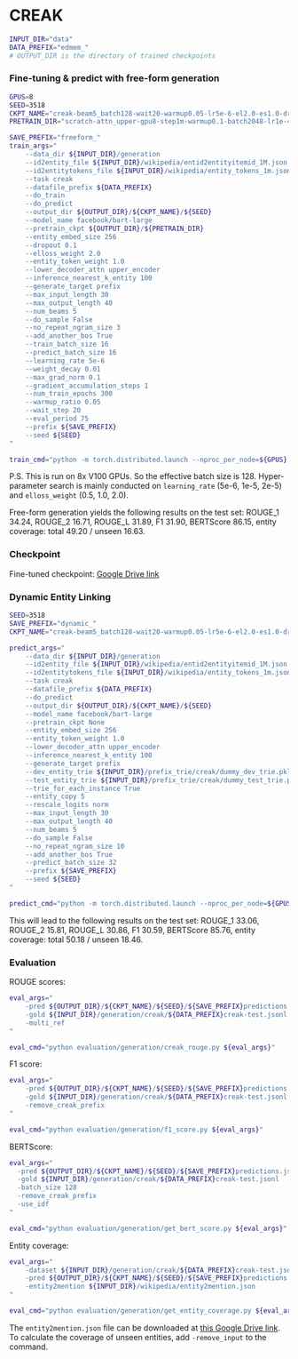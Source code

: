 # CREAK

```bash
INPUT_DIR="data"
DATA_PREFIX="edmem_"
# OUTPUT_DIR is the directory of trained checkpoints
```

### Fine-tuning & predict with free-form generation

```bash
GPUS=8
SEED=3518
CKPT_NAME="creak-beam5_batch128-wait20-warmup0.05-lr5e-6-el2.0-es1.0-dropout0.1-eval75"
PRETRAIN_DIR="scratch-attn_upper-gpu8-step1m-warmup0.1-batch2048-lr1e-4-norm0.1-ssm0.5-mlm0.3-el1.0/checkpoint-1000000"

SAVE_PREFIX="freeform_"
train_args="
    --data_dir ${INPUT_DIR}/generation
    --id2entity_file ${INPUT_DIR}/wikipedia/entid2entityitemid_1M.json
    --id2entitytokens_file ${INPUT_DIR}/wikipedia/entity_tokens_1m.json
    --task creak
    --datafile_prefix ${DATA_PREFIX}
    --do_train
    --do_predict
    --output_dir ${OUTPUT_DIR}/${CKPT_NAME}/${SEED}
    --model_name facebook/bart-large
    --pretrain_ckpt ${OUTPUT_DIR}/${PRETRAIN_DIR}
    --entity_embed_size 256
    --dropout 0.1
    --elloss_weight 2.0
    --entity_token_weight 1.0
    --lower_decoder_attn upper_encoder
    --inference_nearest_k_entity 100
    --generate_target prefix
    --max_input_length 30
    --max_output_length 40
    --num_beams 5
    --do_sample False
    --no_repeat_ngram_size 3
    --add_another_bos True
    --train_batch_size 16
    --predict_batch_size 16
    --learning_rate 5e-6
    --weight_decay 0.01
    --max_grad_norm 0.1
    --gradient_accumulation_steps 1
    --num_train_epochs 300
    --warmup_ratio 0.05
    --wait_step 20
    --eval_period 75
    --prefix ${SAVE_PREFIX}
    --seed ${SEED}
"

train_cmd="python -m torch.distributed.launch --nproc_per_node=${GPUS} src/run_generation.py ${train_args}"
```
P.S. This is run on 8x V100 GPUs. So the effective batch size is 128. Hyper-parameter search is mainly conducted on `learning_rate` (5e-6, 1e-5, 2e-5) and `elloss_weight` (0.5, 1.0, 2.0).

Free-form generation yields the following results on the test set: ROUGE_1 34.24, ROUGE_2 16.71, ROUGE_L 31.89, F1 31.90, BERTScore 86.15, entity coverage: total 49.20 / unseen 16.63.

### Checkpoint

Fine-tuned checkpoint: [Google Drive link](https://drive.google.com/file/d/1kFy48cszkxxr8nSKDso2A814MK0MhkCf/view?usp=sharing)

### Dynamic Entity Linking

```bash
SEED=3518
SAVE_PREFIX="dynamic_"
CKPT_NAME="creak-beam5_batch128-wait20-warmup0.05-lr5e-6-el2.0-es1.0-dropout0.1-eval75"

predict_args="
    --data_dir ${INPUT_DIR}/generation
    --id2entity_file ${INPUT_DIR}/wikipedia/entid2entityitemid_1M.json
    --id2entitytokens_file ${INPUT_DIR}/wikipedia/entity_tokens_1m.json
    --task creak
    --datafile_prefix ${DATA_PREFIX}
    --do_predict
    --output_dir ${OUTPUT_DIR}/${CKPT_NAME}/${SEED}
    --model_name facebook/bart-large
    --pretrain_ckpt None
    --entity_embed_size 256
    --entity_token_weight 1.0
    --lower_decoder_attn upper_encoder
    --inference_nearest_k_entity 100
    --generate_target prefix
    --dev_entity_trie ${INPUT_DIR}/prefix_trie/creak/dummy_dev_trie.pkl
    --test_entity_trie ${INPUT_DIR}/prefix_trie/creak/dummy_test_trie.pkl
    --trie_for_each_instance True
    --entity_copy 5
    --rescale_logits norm
    --max_input_length 30
    --max_output_length 40
    --num_beams 5
    --do_sample False
    --no_repeat_ngram_size 10
    --add_another_bos True
    --predict_batch_size 32
    --prefix ${SAVE_PREFIX}
    --seed ${SEED}
"

predict_cmd="python -m torch.distributed.launch --nproc_per_node=${GPUS} src/run_generation.py ${predict_args}"
```
This will lead to the following results on the test set: ROUGE_1 33.06, ROUGE_2 15.81, ROUGE_L 30.86, F1 30.59, BERTScore 85.76, entity coverage: total 50.18 / unseen 18.46. 

### Evaluation

ROUGE scores:
```bash
eval_args="
    -pred ${OUTPUT_DIR}/${CKPT_NAME}/${SEED}/${SAVE_PREFIX}predictions.json
    -gold ${INPUT_DIR}/generation/creak/${DATA_PREFIX}creak-test.jsonl
    -multi_ref
"

eval_cmd="python evaluation/generation/creak_rouge.py ${eval_args}"
```

F1 score:
```bash
eval_args="
    -pred ${OUTPUT_DIR}/${CKPT_NAME}/${SEED}/${SAVE_PREFIX}predictions.json
    -gold ${INPUT_DIR}/generation/creak/${DATA_PREFIX}creak-test.jsonl
    -remove_creak_prefix
"

eval_cmd="python evaluation/generation/f1_score.py ${eval_args}"
```

BERTScore:
```bash
eval_args="
  -pred ${OUTPUT_DIR}/${CKPT_NAME}/${SEED}/${SAVE_PREFIX}predictions.json
  -gold ${INPUT_DIR}/generation/creak/${DATA_PREFIX}creak-test.jsonl
  -batch_size 128
  -remove_creak_prefix
  -use_idf
"

eval_cmd="python evaluation/generation/get_bert_score.py ${eval_args}"
```

Entity coverage:
```bash
eval_args="
    -dataset ${INPUT_DIR}/generation/creak/${DATA_PREFIX}creak-test.jsonl
    -pred ${OUTPUT_DIR}/${CKPT_NAME}/${SEED}/${SAVE_PREFIX}predictions.json
    -entity2mention ${INPUT_DIR}/wikipedia/entity2mention.json
"

eval_cmd="python evaluation/generation/get_entity_coverage.py ${eval_args}"
```
The `entity2mention.json` file can be downloaded at [this Google Drive link](https://drive.google.com/file/d/1I8JK_v97soAXd1gXCpcEGDMMRHbxwaAT/view?usp=sharing). To calculate the coverage of unseen entities, add `-remove_input` to the command.
